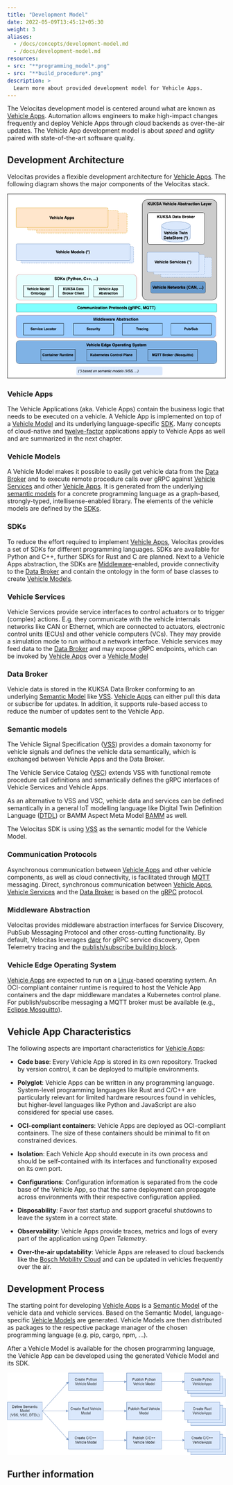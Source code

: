 ```yaml
---
title: "Development Model"
date: 2022-05-09T13:45:12+05:30
weight: 3
aliases:
  - /docs/concepts/development-model.md
  - /docs/development-model.md
resources:
- src: "**programming_model*.png"
- src: "**build_procedure*.png"
description: >
  Learn more about provided development model for Vehicle Apps.
---
```


The Velocitas development model is centered around what are known as [Vehicle Apps](#vehicle-apps). Automation allows engineers to make high-impact changes frequently and deploy Vehicle Apps through cloud backends as over-the-air updates. The Vehicle App development model is about _speed_ and _agility_ paired with state-of-the-art software quality.

## Development Architecture

Velocitas provides a flexible development architecture for [Vehicle Apps](#vehicle-apps). The following diagram shows the major components of the Velocitas stack.

![Programming Model](./programming_model.png)

### Vehicle Apps

The Vehicle Applications (aka. Vehicle Apps) contain the business logic that needs to be executed on a vehicle. A Vehicle App is implemented on top of a [Vehicle Model](#vehicle-models) and its underlying language-specific [SDK](#sdks). Many concepts of cloud-native and [twelve-factor](https://12factor.net/) applications apply to Vehicle Apps as well and are summarized in the next chapter.

### Vehicle Models

A Vehicle Model makes it possible to easily get vehicle data from the [Data Broker](#data-broker) and to execute remote procedure calls over gRPC against [Vehicle Services](#vehicle-services) and other [Vehicle Apps](#vehicle-apps). It is generated from the underlying [semantic models](#semantic-models) for a concrete programming language as a graph-based, strongly-typed, intellisense-enabled library. The elements of the vehicle models are defined by the [SDKs](#sdks).

### SDKs

To reduce the effort required to implement [Vehicle Apps](#vehicle-apps), Velocitas provides a set of SDKs for different programming languages. SDKs are available for Python and C++, further SDKs for Rust and C are planned.
Next to a Vehicle Apps abstraction, the SDKs are [Middleware](#middleware)-enabled, provide connectivity to the [Data Broker](#data-broker) and contain the ontology in the form of base classes to create [Vehicle Models](#vehicle-models).

### Vehicle Services

Vehicle Services provide service interfaces to control actuators or to trigger (complex) actions. E.g. they communicate with the vehicle internals networks like CAN or Ethernet, which are connected to actuators, electronic control units (ECUs) and other vehicle computers (VCs). They may provide a simulation mode to run without a network interface. Vehicle services may feed data to the [Data Broker](#data-broker) and may expose gRPC endpoints, which can be invoked by [Vehicle Apps](#vehicle-apps) over a [Vehicle Model](#vehicle-models)

### Data Broker

Vehicle data is stored in the KUKSA Data Broker conforming to an underlying [Semantic Model](#semantic-models) like [VSS](https://covesa.github.io/vehicle_signal_specification/). [Vehicle Apps](#vehicle-apps) can either pull this data or subscribe for updates. In addition, it supports rule-based access to reduce the number of updates sent to the Vehicle App.

### Semantic models

The Vehicle Signal Specification ([VSS](https://covesa.github.io/vehicle_signal_specification/)) provides a domain taxonomy for vehicle signals and defines the vehicle data semantically, which is exchanged between Vehicle Apps and the Data Broker.

The Vehicle Service Catalog ([VSC](https://github.com/COVESA/vehicle_service_catalog#vehicle-service-catalog)) extends VSS with functional remote procedure call definitions and semantically defines the gRPC interfaces of Vehicle Services and Vehicle Apps.

As an alternative to VSS and VSC, vehicle data and services can be defined semantically in a general IoT modelling language like Digital Twin Definition Language ([DTDL](https://github.com/Azure/opendigitaltwins-dtdl/blob/master/DTDL/v2/dtdlv2.md)) or BAMM Aspect Meta Model [BAMM](https://github.com/OpenManufacturingPlatform/sds-bamm-aspect-meta-model) as well.

The Velocitas SDK is using [VSS](https://covesa.github.io/vehicle_signal_specification/) as the semantic model for the Vehicle Model.

### Communication Protocols

Asynchronous communication between [Vehicle Apps](#vehicle-apps) and other vehicle components, as well as cloud connectivity, is facilitated through [MQTT](https://mqtt.org/) messaging. Direct, synchronous communication between [Vehicle Apps](#vehicle-apps), [Vehicle Services](#vehicle-services) and the [Data Broker](#data-broker) is based on the [gRPC](https://grpc.io/) protocol.

### Middleware Abstraction

Velocitas provides middleware abstraction interfaces for Service Discovery, PubSub Messaging Protocol and other cross-cutting functionality.
By default, Velocitas leverages [dapr](https://dapr.io) for gRPC service discovery, Open Telemetry tracing and the [publish/subscribe building block](https://docs.dapr.io/developing-applications/building-blocks/pubsub/pubsub-overview/).

### Vehicle Edge Operating System

[Vehicle Apps](#vehicle-apps) are expected to run on a [Linux](https://www.linux.org/)-based operating system. An OCI-compliant container runtime is required to host the Vehicle App containers and the dapr middleware mandates a Kubernetes control plane. For publish/subscribe messaging a MQTT broker must be available (e.g., [Eclipse Mosquitto](https://mosquitto.org/)).

## Vehicle App Characteristics

The following aspects are important characteristics for [Vehicle Apps](#vehicle-apps):

- **Code base**:
  Every Vehicle App is stored in its own repository. Tracked by version control, it can be deployed to multiple environments.

- **Polyglot**:
  Vehicle Apps can be written in any programming language. System-level programming languages like Rust and C/C++ are particularly relevant for limited hardware resources found in vehicles, but higher-level languages like Python and JavaScript are also considered for special use cases.

- **OCI-compliant containers**:
  Vehicle Apps are deployed as OCI-compliant containers. The size of these containers should be minimal to fit on constrained devices.

- **Isolation**:
  Each Vehicle App should execute in its own process and should be self-contained with its interfaces and functionality exposed on its own port.

- **Configurations**:
  Configuration information is separated from the code base of the Vehicle App, so that the same deployment can propagate across environments with their respective configuration applied.

- **Disposability**:
  Favor fast startup and support graceful shutdowns to leave the system in a correct state.

- **Observability**:
  Vehicle Apps provide traces, metrics and logs of every part of the application using _Open Telemetry_.

- **Over-the-air updatability**:
  Vehicle Apps are released to cloud backends like the [Bosch Mobility Cloud](https://www.bosch-mobility-solutions.com/en/solutions/software-and-services/mobility-cloud/) and can be updated in vehicles frequently over the air.

## Development Process

The starting point for developing [Vehicle Apps](#vehicle-apps) is a [Semantic Model](#semantic-models) of the vehicle data and vehicle services. Based on the Semantic Model, language-specific [Vehicle Models](#vehicle-models) are generated. Vehicle Models are then distributed as packages to the respective package manager of the chosen programming language (e.g. pip, cargo, npm, ...).

After a Vehicle Model is available for the chosen programming language, the Vehicle App can be developed using the generated Vehicle Model and its SDK.

![Development Process](./build_procedure.png)

## Further information
